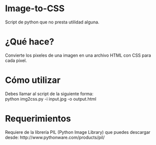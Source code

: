 Image-to-CSS
============

Script de python que no presta utilidad alguna.

<h1>¿Qué hace?</h1>
Convierte los pixeles de una imagen en una archivo HTML con CSS para cada pixel.
<h1>Cómo utilizar</h1>
Debes llamar al script de la siguiente forma:
<br/>
python img2css.py -i input.jpg -o output.html
<h1>Requerimientos</h1>
Requiere de la librería PIL (Python Image Library) que puedes descargar desde:  http://www.pythonware.com/products/pil/
